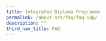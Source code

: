 ```yaml
---
title: Integrated Diploma Programme
permalink: /about-sst/faq/faq-idp/
description: ""
third_nav_title: FAQ
---
```

